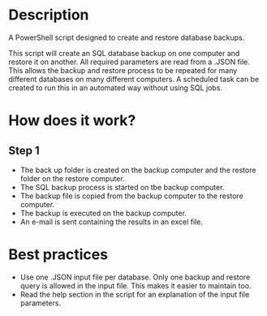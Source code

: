 # Description

A PowerShell script designed to create and restore database backups. 

This script will create an SQL database backup on one computer and restore it on another. All required parameters are read from a .JSON file. This allows the backup and restore process to be repeated for many different databases on many different computers. A scheduled task can be created to run this in an automated way without using SQL jobs.

# How does it work?

## Step 1
- The back up folder is created on the backup computer and the restore folder on the restore computer.
- The SQL backup process is started on tbe backup computer.
- The backup file is copied from the backup computer to the restore computer.
- The backup is executed on the backup computer.
- An e-mail is sent containing the results in an excel file.

# Best practices
- Use one .JSON input file per database. Only one backup and restore query is allowed in the input file. This makes it easier to maintain too.
- Read the help section in the script for an explanation of the input file parameters.